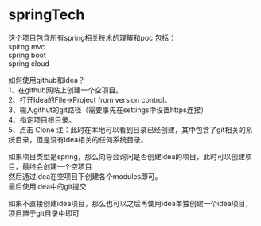 # springTech
这个项目包含所有spring相关技术的理解和poc
包括：<br>
spirng mvc <br>
spring boot <br> 
spring cloud <br>  

如何使用github和idea？<br>
1、在github网站上创建一个空项目。<br>
2、打开Idea的File->Project from version control。<br>
3、输入githut的git路径（需要事先在settings中设置https连接）<br>
4、指定项目根目录。<br>
5、点击 Clone
注：此时在本地可以看到目录已经创建，其中包含了git相关的系统目录，但是没有idea相关的任何系统目录。

如果项目类型是spring，那么向导会询问是否创建idea的项目，此时可以创建项目，最终会创建一个空项目<br>
然后通过idea在空项目下创建各个modules即可。<br>
最后使用idea中的git提交<br>

如果不直接创建idea项目，那么也可以之后再使用idea单独创建一个idea项目，项目置于git目录中即可<br>
